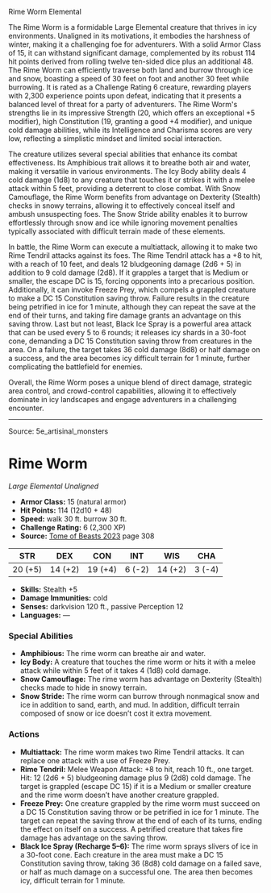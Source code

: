 <MonsterName/>Rime Worm</MonsterName>
<CreatureType/>Elemental</CreatureType>

<summary>The Rime Worm is a formidable Large Elemental creature that thrives in icy environments. Unaligned in its motivations, it embodies the harshness of winter, making it a challenging foe for adventurers. With a solid Armor Class of 15, it can withstand significant damage, complemented by its robust 114 hit points derived from rolling twelve ten-sided dice plus an additional 48. The Rime Worm can efficiently traverse both land and burrow through ice and snow, boasting a speed of 30 feet on foot and another 30 feet while burrowing. It is rated as a Challenge Rating 6 creature, rewarding players with 2,300 experience points upon defeat, indicating that it presents a balanced level of threat for a party of adventurers. The Rime Worm's strengths lie in its impressive Strength (20, which offers an exceptional +5 modifier), high Constitution (19, granting a good +4 modifier), and unique cold damage abilities, while its Intelligence and Charisma scores are very low, reflecting a simplistic mindset and limited social interaction.</summary>

<detail>

The creature utilizes several special abilities that enhance its combat effectiveness. Its Amphibious trait allows it to breathe both air and water, making it versatile in various environments. The Icy Body ability deals 4 cold damage (1d8) to any creature that touches it or strikes it with a melee attack within 5 feet, providing a deterrent to close combat. With Snow Camouflage, the Rime Worm benefits from advantage on Dexterity (Stealth) checks in snowy terrains, allowing it to effectively conceal itself and ambush unsuspecting foes. The Snow Stride ability enables it to burrow effortlessly through snow and ice while ignoring movement penalties typically associated with difficult terrain made of these elements.

In battle, the Rime Worm can execute a multiattack, allowing it to make two Rime Tendril attacks against its foes. The Rime Tendril attack has a +8 to hit, with a reach of 10 feet, and deals 12 bludgeoning damage (2d6 + 5) in addition to 9 cold damage (2d8). If it grapples a target that is Medium or smaller, the escape DC is 15, forcing opponents into a precarious position. Additionally, it can invoke Freeze Prey, which compels a grappled creature to make a DC 15 Constitution saving throw. Failure results in the creature being petrified in ice for 1 minute, although they can repeat the save at the end of their turns, and taking fire damage grants an advantage on this saving throw. Last but not least, Black Ice Spray is a powerful area attack that can be used every 5 to 6 rounds; it releases icy shards in a 30-foot cone, demanding a DC 15 Constitution saving throw from creatures in the area. On a failure, the target takes 36 cold damage (8d8) or half damage on a success, and the area becomes icy difficult terrain for 1 minute, further complicating the battlefield for enemies.

Overall, the Rime Worm poses a unique blend of direct damage, strategic area control, and crowd-control capabilities, allowing it to effectively dominate in icy landscapes and engage adventurers in a challenging encounter.</detail>



---

Source: 5e_artisinal_monsters

# Rime Worm

*Large* *Elemental* *Unaligned*

- **Armor Class:** 15 (natural armor)
- **Hit Points:** 114 (12d10 + 48)
- **Speed:** walk 30 ft. burrow 30 ft.
- **Challenge Rating:** 6 (2,300 XP)
- **Source:** [Tome of Beasts 2023](https://koboldpress.com/kpstore/product/tome-of-beasts-1-2023-edition/) page 308

| STR | DEX | CON | INT | WIS | CHA |
| --- | --- | --- | --- | --- | --- |
| 20 (+5) | 14 (+2) | 19 (+4) | 6 (-2) | 14 (+2) | 3 (-4) |

- **Skills:** Stealth +5
- **Damage Immunities:** cold
- **Senses:** darkvision 120 ft., passive Perception 12
- **Languages:** —

### Special Abilities

- **Amphibious:** The rime worm can breathe air and water.
- **Icy Body:** A creature that touches the rime worm or hits it with a melee attack while within 5 feet of it takes 4 (1d8) cold damage.
- **Snow Camouflage:** The rime worm has advantage on Dexterity (Stealth) checks made to hide in snowy terrain.
- **Snow Stride:** The rime worm can burrow through nonmagical snow and ice in addition to sand, earth, and mud. In addition, difficult terrain composed of snow or ice doesn’t cost it extra movement.

### Actions

- **Multiattack:** The rime worm makes two Rime Tendril attacks. It can replace one attack with a use of Freeze Prey.
- **Rime Tendril:** Melee Weapon Attack: +8 to hit, reach 10 ft., one target. Hit: 12 (2d6 + 5) bludgeoning damage plus 9 (2d8) cold damage. The target is grappled (escape DC 15) if it is a Medium or smaller creature and the rime worm doesn’t have another creature grappled.
- **Freeze Prey:** One creature grappled by the rime worm must succeed on a DC 15 Constitution saving throw or be petrified in ice for 1 minute. The target can repeat the saving throw at the end of each of its turns, ending the effect on itself on a success. A petrified creature that takes fire damage has advantage on the saving throw.
- **Black Ice Spray (Recharge 5–6):** The rime worm sprays slivers of ice in a 30-foot cone. Each creature in the area must make a DC 15 Constitution saving throw, taking 36 (8d8) cold damage on a failed save, or half as much damage on a successful one. The area then becomes icy, difficult terrain for 1 minute.


